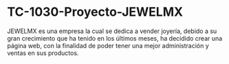 # TC-1030-Proyecto-JEWELMX
JEWELMX es una empresa la cual se dedica a vender joyería, debido a su gran crecimiento que ha tenido en los últimos meses, ha decidido crear una página web, con la finalidad de poder tener una mejor administración y ventas en sus productos.
